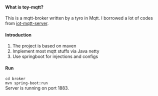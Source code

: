 #### What is toy-mqtt?
This is a mqtt-broker written by a tyro in Mqtt.
I borrowed a lot of codes from [iot-mqtt-server](https://gitee.com/recallcode/iot-mqtt-server/paas/huaweicloud_cse).

#### Introduction
1. The project is based on maven
2. Implement most mqtt stuffs via Java netty
3. Use springboot for injections and configs

#### Run
`cd broker`<br>
`mvn spring-boot:run`<br>
 Server is running on port 1883.
